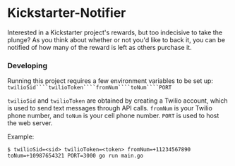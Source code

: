 # Kickstarter-Notifier
Interested in a Kickstarter project's rewards, but too indecisive to take the plunge? As you think about whether or not you'd like to back it, you can be notified of how many of the reward is left as others purchase it.

### Developing
Running this project requires a few environment variables to be set up:
``twilioSid````twilioToken````fromNum````toNum````PORT``

``twilioSid`` and ``twilioToken`` are obtained by creating a Twilio account, which is used to send text messages through API calls.
``fromNum`` is your Twilio phone number, and ``toNum`` is your cell phone number.
``PORT`` is used to host the web server.

Example:
```
$ twilioSid=<sid> twilioToken=<token> fromNum=+11234567890 toNum=+10987654321 PORT=3000 go run main.go
```
